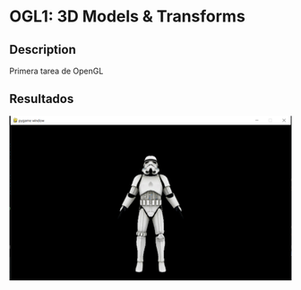 # OGL1: 3D Models & Transforms

## Description
Primera tarea de OpenGL

## Resultados
![alt text](out/img.png)